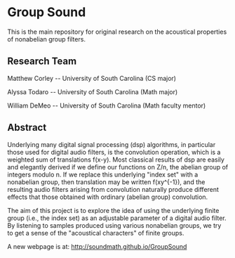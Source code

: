Group Sound
===========

This is the main repository for original research on the acoustical properties of nonabelian group filters.

Research Team
--------------
Matthew Corley -- University of South Carolina (CS major)

Alyssa Todaro -- University of South Carolina (Math major)

William DeMeo -- University of South Carolina (Math faculty mentor)

Abstract
--------
Underlying many digital signal processing (dsp) algorithms, in particular those used for digital audio filters, is the convolution operation, which is a weighted sum of translations f(x-y). Most classical results of dsp are easily and elegantly derived if we define our functions on Z/n, the abelian group of integers modulo n. If we replace this underlying "index set" with a nonabelian group, then translation may be written f(xy^{-1}), and the resulting audio filters arising from convolution naturally produce different effects that those obtained with ordinary (abelian group) convolution. 

The aim of this project is to explore the idea of using the underlying finite group (i.e., the index set) as an adjustable parameter of a digital audio filter. By listening to samples produced using various nonabelian groups, we try to get a sense of the "acoustical characters" of finite groups.

A new webpage is at: http://soundmath.github.io/GroupSound
